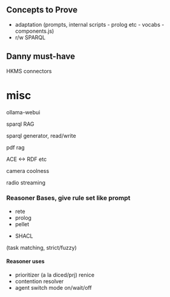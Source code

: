 ## Concepts to Prove

- adaptation (prompts, internal scripts - prolog etc - vocabs - components.js)
- r/w SPARQL

## Danny must-have

HKMS connectors

# misc

ollama-webui

sparql RAG

sparql generator, read/write

pdf rag

ACE <-> RDF etc

camera coolness

radio streaming

### Reasoner Bases, give rule set like prompt

- rete
- prolog
- pellet

* SHACL

(task matching, strict/fuzzy)

#### Reasoner uses

- prioritizer (a la diced/prj) renice
- contention resolver
- agent switch mode on/wait/off
